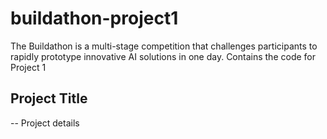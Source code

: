 # buildathon-project1
The Buildathon is a multi-stage competition that challenges participants to rapidly prototype innovative AI solutions in one day. Contains the code for Project 1

## Project Title

-- Project details